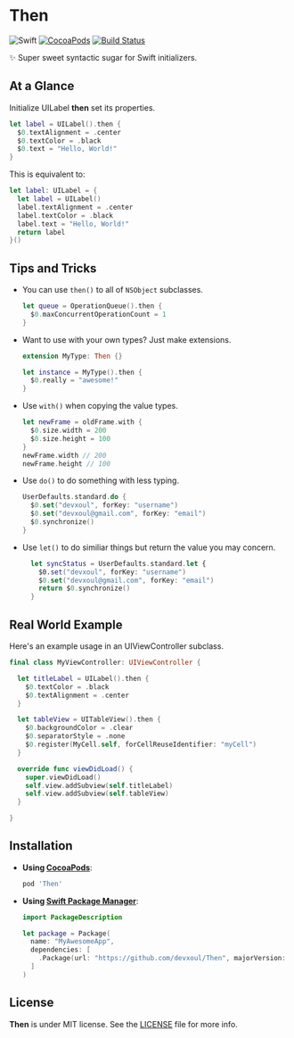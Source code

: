 # Then

![Swift](https://img.shields.io/badge/Swift-5.0-orange.svg)
[![CocoaPods](http://img.shields.io/cocoapods/v/Then.svg)](https://cocoapods.org/pods/Then)
[![Build Status](https://travis-ci.org/devxoul/Then.svg?branch=master)](https://travis-ci.org/devxoul/Then)

✨ Super sweet syntactic sugar for Swift initializers.

## At a Glance

Initialize UILabel **then** set its properties.

```swift
let label = UILabel().then {
  $0.textAlignment = .center
  $0.textColor = .black
  $0.text = "Hello, World!"
}
```

This is equivalent to:

```swift
let label: UILabel = {
  let label = UILabel()
  label.textAlignment = .center
  label.textColor = .black
  label.text = "Hello, World!"
  return label
}()
```

## Tips and Tricks

- You can use `then()` to all of `NSObject` subclasses.

    ```swift
    let queue = OperationQueue().then {
      $0.maxConcurrentOperationCount = 1
    }
    ```

- Want to use with your own types? Just make extensions.

    ```swift
    extension MyType: Then {}
    
    let instance = MyType().then {
      $0.really = "awesome!"
    }
    ```

- Use `with()` when copying the value types.

    ```swift
    let newFrame = oldFrame.with {
      $0.size.width = 200
      $0.size.height = 100
    }
    newFrame.width // 200
    newFrame.height // 100
    ```

- Use `do()` to do something with less typing.

    ```swift
    UserDefaults.standard.do {
      $0.set("devxoul", forKey: "username")
      $0.set("devxoul@gmail.com", forKey: "email")
      $0.synchronize()
    }
    ```

- Use `let()` to do similiar things but return the value you may concern. 

    ```swift
      let syncStatus = UserDefaults.standard.let {
        $0.set("devxoul", forKey: "username")
        $0.set("devxoul@gmail.com", forKey: "email")
        return $0.synchronize()
      }
    ```

## Real World Example

Here's an example usage in an UIViewController subclass.

```swift
final class MyViewController: UIViewController {

  let titleLabel = UILabel().then {
    $0.textColor = .black
    $0.textAlignment = .center
  }

  let tableView = UITableView().then {
    $0.backgroundColor = .clear
    $0.separatorStyle = .none
    $0.register(MyCell.self, forCellReuseIdentifier: "myCell")
  }

  override func viewDidLoad() {
    super.viewDidLoad()
    self.view.addSubview(self.titleLabel)
    self.view.addSubview(self.tableView)
  }

}
```

## Installation

- **Using  [CocoaPods](https://cocoapods.org)**:

    ```ruby
    pod 'Then'
    ```

- **Using [Swift Package Manager](https://swift.org/package-manager)**:

    ```swift
    import PackageDescription

    let package = Package(
      name: "MyAwesomeApp",
      dependencies: [
        .Package(url: "https://github.com/devxoul/Then", majorVersion: 2),
      ]
    )
    ```

## License

**Then** is under MIT license. See the [LICENSE](LICENSE) file for more info.
